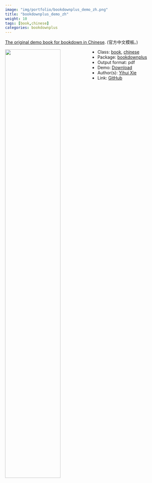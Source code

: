 ```yaml
---
image: "img/portfolio/bookdownplus_demo_zh.png"
title: "bookdownplus_demo_zh"
weight: 10
tags: [book,chinese]
categories: bookdownplus
---
```


[The original demo book for bookdown in Chinese](https://github.com/yihui/bookdown-chinese). (官方中文模板。)

<!--more-->

<p><a href="../../img/portfolio/bookdownplus_demo_zh.png"><img class = "jf-image-shadow" src="../../img/portfolio/bookdownplus_demo_zh.png" style="display: block; margin: auto;" width="60%"  align="left"></a></p>

- Class: [book](../../tags/book), [chinese](../../tags/chinese)
- Package: [bookdownplus](bookdownplus)
- Output format: pdf
- Demo: [Download](https://pzhaonet.github.io/bookdownplus/inst2/demo_zh/showcase/yihui_zh.pdf)
- Author(s): [Yihui Xie](https://yihui.org/)
- Link: [GitHub](https://github.com/pzhaonet/bookdownplus)


